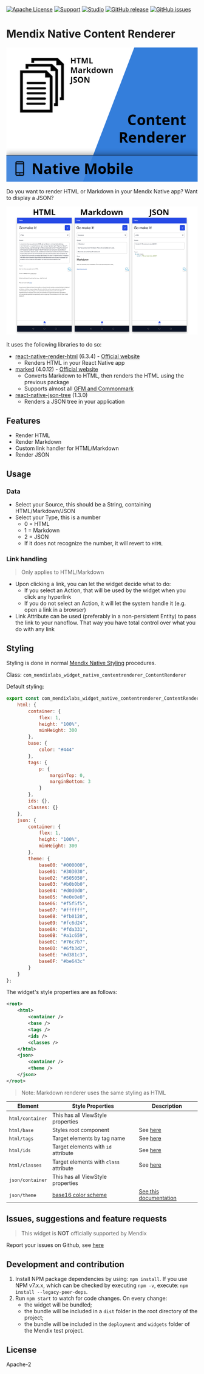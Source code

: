 [![Apache License](https://img.shields.io/badge/license-Apache%202.0-orange.svg)](http://www.apache.org/licenses/LICENSE-2.0)
[![Support](https://img.shields.io/badge/Support-Community%20(no%20active%20support)-orange.svg)](https://docs.mendix.com/developerportal/app-store/app-store-content-support)
[![Studio](https://img.shields.io/badge/Studio%20version-9.6%2B-blue.svg)](https://appstore.home.mendix.com/link/modeler/)
[![GitHub release](https://img.shields.io/github/release/JelteMX/mendix-native-content-renderer)](https://github.com/JelteMX/mendix-native-content-renderer/releases/latest)
[![GitHub issues](https://img.shields.io/github/issues/JelteMX/mendix-native-content-renderer)](https://github.com/JelteMX/mendix-native-content-renderer/issues)
# Mendix Native Content Renderer

![AppStoreIcon](/assets/AppStoreIcon.png)

Do you want to render HTML or Markdown in your Mendix Native app? Want to display a JSON?

[![overview](/assets/overview-small.png)](/assets/overview-big.png)

It uses the following libraries to do so:

- [react-native-render-html](https://www.npmjs.com/package/react-native-json-tree) (6.3.4) - [Official website](https://meliorence.github.io/react-native-render-html/)
  - Renders HTML in your React Native app
- [marked](https://www.npmjs.com/package/react-native-json-tree) (4.0.12) - [Official website](https://marked.js.org/)
  - Converts Markdown to HTML, then renders the HTML using the previous package
  - Supports almost all [GFM and Commonmark](https://github.com/markedjs/marked/discussions/1202#discussioncomment-1907552)
- [react-native-json-tree](https://www.npmjs.com/package/react-native-json-tree) (1.3.0)
  - Renders a JSON tree in your application

## Features

- Render HTML
- Render Markdown
- Custom link handler for HTML/Markdown
- Render JSON
## Usage

### Data

- Select your Source, this should be a String, containing HTML/Markdown/JSON
- Select your Type, this is a number
  - 0 = HTML
  - 1 = Markdown
  - 2 = JSON
  - If it does not recognize the number, it will revert to `HTML`

### Link handling

> Only applies to HTML/Markdown

- Upon clicking a link, you can let the widget decide what to do:
  - If you select an Action, that will be used by the widget when you click any hyperlink
  - If you do not select an Action, it will let the system handle it (e.g. open a link in a browser)
- Link Attribute can be used (preferably in a non-persistent Entity) to pass the link to your nanoflow. That way you have total control over what you do with any link

## Styling

Styling is done in normal [Mendix Native Styling](https://docs.mendix.com/refguide/native-styling-refguide) procedures.

Class: `com_mendixlabs_widget_native_contentrenderer_ContentRenderer`

Default styling:

```js
export const com_mendixlabs_widget_native_contentrenderer_ContentRenderer = {
    html: {
        container: {
            flex: 1,
            height: "100%",
            minHeight: 300
        },
        base: {
            color: "#444"
        },
        tags: {
            p: {
                marginTop: 0,
                marginBottom: 3
            }
        },
        ids: {},
        classes: {}
    },
    json: {
        container: {
            flex: 1,
            height: "100%",
            minHeight: 300
        },
        theme: {
            base00: "#000000",
            base01: "#303030",
            base02: "#505050",
            base03: "#b0b0b0",
            base04: "#d0d0d0",
            base05: "#e0e0e0",
            base06: "#f5f5f5",
            base07: "#ffffff",
            base08: "#fb0120",
            base09: "#fc6d24",
            base0A: "#fda331",
            base0B: "#a1c659",
            base0C: "#76c7b7",
            base0D: "#6fb3d2",
            base0E: "#d381c3",
            base0F: "#be643c"
        }
    }
};
```

The widget's style properties are as follows:

```xml
<root>
    <html>
        <container />
        <base />
        <tags />
        <ids />
        <classes />
    </html>
    <json>
        <container />
        <theme />
    </json>
</root>
```

> Note: Markdown renderer uses the same styling as HTML

| Element | Style Properties | Description |
| - | - | - |
| `html/container` | This has all ViewStyle properties | |
| `html/base` | Styles root component | See [here](https://meliorence.github.io/react-native-render-html/docs/guides/styling#props) |
| `html/tags` | Target elements by tag name | See [here](https://meliorence.github.io/react-native-render-html/docs/guides/styling#props) |
| `html/ids` | Target elements with `id` attribute | See [here](https://meliorence.github.io/react-native-render-html/docs/guides/styling#props) |
| `html/classes` | Target elements with `class` attribute | See [here](https://meliorence.github.io/react-native-render-html/docs/guides/styling#props) |
| `json/container` | This has all ViewStyle properties |  |
| `json/theme` | [base16 color scheme](https://github.com/chriskempson/base16) | [See this documentation](https://github.com/Dean177/react-native-json-tree#theming) |


## Issues, suggestions and feature requests

> This widget is **NOT** officially supported by Mendix

Report your issues on Github, see [here](https://github.com/JelteMX/mendix-native-content-renderer/issues)

## Development and contribution

1. Install NPM package dependencies by using: `npm install`. If you use NPM v7.x.x, which can be checked by executing `npm -v`, execute: `npm install --legacy-peer-deps`.
1. Run `npm start` to watch for code changes. On every change:
    - the widget will be bundled;
    - the bundle will be included in a `dist` folder in the root directory of the project;
    - the bundle will be included in the `deployment` and `widgets` folder of the Mendix test project.

## License

Apache-2
